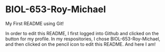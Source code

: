 # BIOL-653-Roy-Michael
My First README using Git!

In order to edit this README, I first logged into Github and clicked on the button for my profile.  In my respositories, I chose BIOL-653-Roy-Michael, and then clicked on the pencil icon to edit this README.  And here I am!
